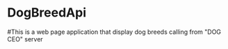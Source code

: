 # DogBreedApi

#This is a web page application that display dog breeds calling from "DOG CEO" server
